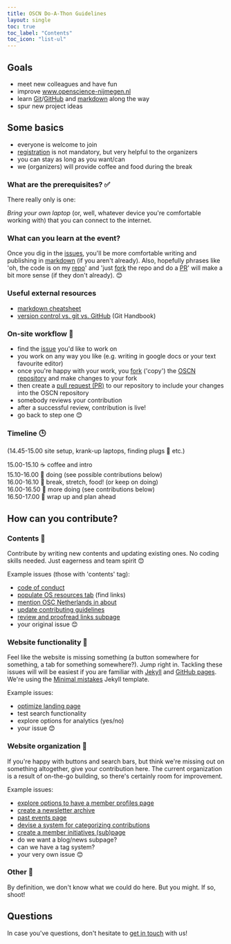 ```yaml
---
title: OSCN Do-A-Thon Guidelines
layout: single
toc: true
toc_label: "Contents"
toc_icon: "list-ul"
---
```


## Goals

- meet new colleagues and have fun
- improve www.openscience-nijmegen.nl
- learn [Git](https://git-scm.com/)/[GitHub](https://github.com/) and [markdown](https://daringfireball.net/projects/markdown/) along the way
- spur new project ideas

## Some basics
- everyone is welcome to join
- [registration](https://forms.gle/mWaCpnQ1ncTqF9Kn7) is not mandatory, but very helpful to the organizers
- you can stay as long as you want/can
- we (organizers) will provide coffee and food during the break

### What are the prerequisites? :white_check_mark:

There really only is one:

*Bring your own laptop* (or, well, whatever device you're comfortable working
with) that you can connect to the internet.

### What can you learn at the event?

Once you dig in the [issues](https://github.com/Radboud-University/osc-nijmegen/issues), you'll be more comfortable writing and publishing in [markdown](https://daringfireball.net/projects/markdown/) (if you aren't already).
Also, hopefully phrases like 'oh, the code is on my [repo](https://help.github.com/en/articles/about-repositories)' and 'just [fork](https://help.github.com/en/articles/fork-a-repo) the repo and do a [PR](https://help.github.com/en/articles/about-pull-requests)' will make a bit more sense (if they don't already). :blush: 

### Useful external resources

- [markdown cheatsheet](https://github.com/adam-p/markdown-here/wiki/Markdown-Cheatsheet)
- [version control vs. git vs. GitHub](https://guides.github.com/introduction/git-handbook/) (Git Handbook)

### On-site workflow :repeat:

- find the [issue](https://github.com/Radboud-University/osc-nijmegen/issues) you'd like to work on  
- you work on any way you like (e.g. writing in google docs or your text favourite editor)  
- once you're happy with your work, you [fork](https://help.github.com/en/articles/fork-a-repo) ('copy') the [OSCN repository](https://github.com/Radboud-University/osc-nijmegen) and make changes to your fork  
- then create a [pull request (PR)](https://help.github.com/en/articles/about-pull-requests) to our repository to include your changes into the OSCN repository  
- somebody reviews your contribution
- after a successful review, contribution is live!
- go back to step one :blush:

### Timeline :clock3:

(14.45-15.00 site setup, krank-up laptops, finding plugs :electric_plug: etc.)

15.00-15.10 :coffee: coffee and intro  
15.10-16.00 :wrench: doing (see possible contributions below)  
16.00-16.10 :pizza: break, stretch, food! (or keep on doing)  
16.00-16.50 :wrench: more doing (see contributions below)  
16.50-17.00 :tada: wrap up and plan ahead  

## How can you contribute?

### Contents :pencil:

Contribute by writing new contents and updating existing ones. No coding skills needed. Just eagerness and team spirit 😊

Example issues (those with 'contents' tag):
-	[code of conduct](https://github.com/Radboud-University/osc-nijmegen/issues/14)
-	[populate OS resources tab](https://github.com/Radboud-University/osc-nijmegen/issues/6) (find links)
-	[mention OSC Netherlands in about](https://github.com/Radboud-University/osc-nijmegen/issues/20)
-	[update contributing guidelines](https://github.com/Radboud-University/osc-nijmegen/issues/21)
-	[review and proofread links subpage](https://github.com/Radboud-University/osc-nijmegen/issues/15)
-	your original issue :blush:

### Website functionality :nut_and_bolt:

Feel like the website is missing something (a button somewhere for something, a tab
for something somewhere?). Jump right in. Tackling these issues will will be easiest
if you are familiar with [Jekyll](https://jekyllrb.com/) and [GitHub pages](https://pages.github.com/). We're using the [Minimal mistakes](https://mmistakes.github.io/minimal-mistakes/) Jekyll template.

Example issues:

- [optimize landing page](https://github.com/Radboud-University/osc-nijmegen/issues/22)
- test search functionality
- explore options for analytics (yes/no)
- your issue :blush:

### Website organization :bookmark:

If you're happy with buttons and search bars, but think we're missing out on
something altogether, give your contribution here. The current organization is a
result of on-the-go building, so there's certainly room for improvement.

Example issues:

-	[explore options to have a member profiles page](https://github.com/Radboud-University/osc-nijmegen/issues/16)  
- [create a newsletter archive](https://github.com/Radboud-University/osc-nijmegen/issues/18)  
- [past events page](https://github.com/Radboud-University/osc-nijmegen/issues/19)  
-	[devise a system for categorizing contributions](https://github.com/Radboud-University/osc-nijmegen/issues/17)  
-	[create a member initiatives (sub)page](https://github.com/Radboud-University/osc-nijmegen/issues/23)  
-	do we want a blog/news subpage?  
-	can we have a tag system?
-	your very own issue :blush:

### Other :watermelon:
By definition, we don't know what we could do here. But you might. If so, shoot!

## Questions
In case you've questions, don't hesitate to [get in touch](https://radboud-university.github.io/osc-nijmegen/_pages/contact/) with us!
